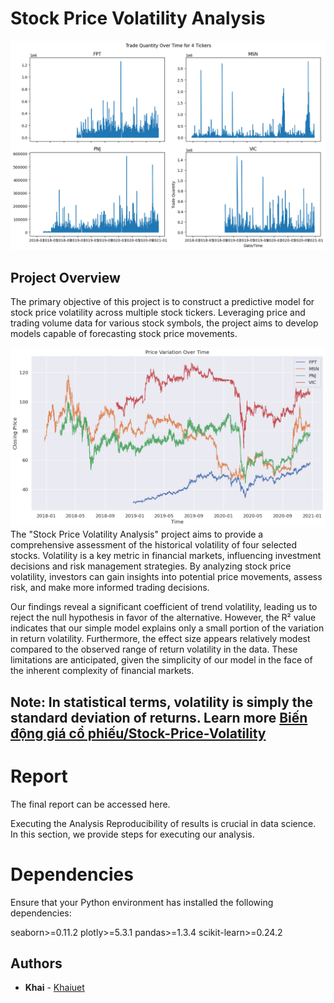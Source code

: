 # Stock Price Volatility Analysis

![Stock Price Volatility Analysis](Screenshot/6.png)
## Project Overview

The primary objective of this project is to construct a predictive model for stock price volatility across multiple stock tickers. Leveraging price and trading volume data for various stock symbols, the project aims to develop models capable of forecasting stock price movements.

![Stock Price Volatility Analysis](Screenshot/1.png)
The "Stock Price Volatility Analysis" project aims to provide a comprehensive assessment of the historical volatility of four selected stocks. Volatility is a key metric in financial markets, influencing investment decisions and risk management strategies. By analyzing stock price volatility, investors can gain insights into potential price movements, assess risk, and make more informed trading decisions.

Our findings reveal a significant coefficient of trend volatility, leading us to reject the null hypothesis in favor of the alternative. However, the R² value indicates that our simple model explains only a small portion of the variation in return volatility. Furthermore, the effect size appears relatively modest compared to the observed range of return volatility in the data. These limitations are anticipated, given the simplicity of our model in the face of the inherent complexity of financial markets.

## Note: In statistical terms, volatility is simply the standard deviation of returns. Learn more [Biến động giá cổ phiếu/Stock-Price-Volatility](https://www.vietcap.com.vn/kien-thuc/tai-sao-gia-co-phieu-lai-co-su-bien-dong#:~:text=Bi%E1%BA%BFn%20%C4%91%E1%BB%99ng%20gi%C3%A1%20c%E1%BB%95%20phi%E1%BA%BFu%20l%C3%A0%20g%C3%AC%3F,c%E1%BB%A7a%20c%C3%A1c%20nh%C3%A0%20%C4%91%E1%BA%A7u%20t%C6%B0.)

# Report
The final report can be accessed here.

Executing the Analysis
Reproducibility of results is crucial in data science. In this section, we provide steps for executing our analysis.

# Dependencies
Ensure that your Python environment has installed the following dependencies:

seaborn>=0.11.2
plotly>=5.3.1
pandas>=1.3.4
scikit-learn>=0.24.2


## Authors

  - **Khai** -
    [Khaiuet](https://github.com/Khaiuet)

